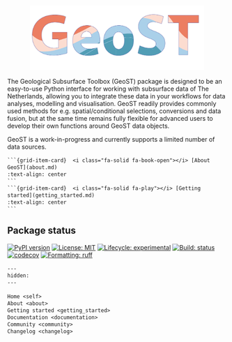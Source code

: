 <p align="center">
    <img src="_static/geost_logo.png" alt="GeoST logo" title="GeoST logo" width="400" />
</p>

The Geological Subsurface Toolbox (GeoST) package is designed to be an easy-to-use Python 
interface for working with subsurface data of The Netherlands, allowing you to integrate
these data in your workflows for data analyses, modelling and visualisation. GeoST readily
provides commonly used methods for e.g. spatial/conditional selections, conversions and data
fusion, but at the same time remains fully flexible for advanced users to develop their own
functions around GeoST data objects.

GeoST is a work-in-progress and currently supports a limited number of data sources.

````{grid} 1 2 2 4
```{grid-item-card}  <i class="fa-solid fa-book-open"></i> [About GeoST](about.md)
:text-align: center
```
```{grid-item-card}  <i class="fa-solid fa-play"></i> [Getting started](getting_started.md)
:text-align: center
```
````

## Package status
[![PyPI version](https://img.shields.io/pypi/v/geost.svg)](https://pypi.org/project/geost)
[![License: MIT](https://img.shields.io/pypi/l/imod)](https://choosealicense.com/licenses/mit)
[![Lifecycle: experimental](https://lifecycle.r-lib.org/articles/figures/lifecycle-experimental.svg)](https://lifecycle.r-lib.org/articles/stages.html)
[![Build: status](https://img.shields.io/github/actions/workflow/status/deltares-research/geost/ci.yml)](https://github.com/Deltares-research/geost/actions)
[![codecov](https://codecov.io/gh/Deltares-research/geost/graph/badge.svg?token=HCNGLWTQ2H)](https://codecov.io/gh/Deltares-research/geost)
[![Formatting: ruff](https://img.shields.io/endpoint?url=https://raw.githubusercontent.com/astral-sh/ruff/main/assets/badge/v2.json)](https://github.com/charliermarsh/ruff)

```{toctree}
---
hidden:
---

Home <self>
About <about>
Getting started <getting_started>
Documentation <documentation>
Community <community>
Changelog <changelog>
```